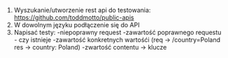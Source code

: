 1. Wyszukanie/utworzenie rest api do testowania: https://github.com/toddmotto/public-apis
2. W dowolnym języku podłączenie się do API
3. Napisać testy:
	-niepoprawny request
	-zawartość poprawnego requestu - czy istnieje
	-zawartość konkretnych wartośći
		(req -> /country=Poland	
		res -> country: Poland)
	-zwartość contentu -> klucze
